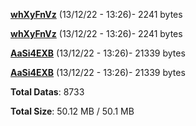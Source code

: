 [**whXyFnVz**](/data/whXyFnVz.txt) (13/12/22 - 13:26)- 2241 bytes

[**whXyFnVz**](/data/whXyFnVz.txt) (13/12/22 - 13:26)- 2241 bytes

[**AaSi4EXB**](/data/AaSi4EXB.txt) (13/12/22 - 13:26)- 21339 bytes

[**AaSi4EXB**](/data/AaSi4EXB.txt) (13/12/22 - 13:26)- 21339 bytes

**Total Datas**: 8733

**Total Size**: 50.12 MB / 50.1 MB